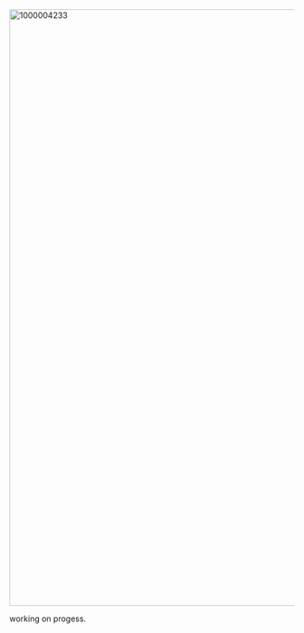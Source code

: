
<img width="1952" height="1054" alt="1000004233" src="https://github.com/user-attachments/assets/305a8d61-4f30-434c-8cd9-051986d124c5" />

   working on progess.
 
